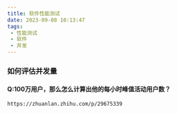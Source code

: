 ```yaml
---
title: 软件性能测试
date: 2023-09-08 10:13:47
tags:
 - 性能测试
 - 软件
 - 并发
---
```


### 如何评估并发量

#### Q:100万用户，那么怎么计算出他的每小时峰值活动用户数？
```
https://zhuanlan.zhihu.com/p/29675339

```